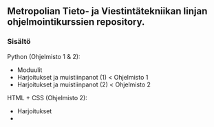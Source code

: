 ## Metropolian Tieto- ja Viestintätekniikan linjan ohjelmointikurssien repository.

### Sisältö
Python (Ohjelmisto 1 & 2): 
- Moduulit
- Harjoitukset ja muistiinpanot (1) < Ohjelmisto 1
- Harjoitukset ja muistiinpanot (2) < Ohjelmisto 2

HTML + CSS (Ohjelmisto 2):
- Harjoitukset
- 